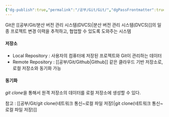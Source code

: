 ```yaml
---
{"dg-publish":true,"permalink":"/공부/Git/Git/","dgPassFrontmatter":true}
---
```


Git은 [[공부/Git/분산 버전 관리 시스템(DVCS)\|분산 버전 관리 시스템(DVCS)]]의 일종
프로젝트 변경 이력을 추적하고, 협업할 수 있도록 도와주는 시스템

#### 저장소
- Local Repository : 사용자의 컴퓨터에 저장된 프로젝트와 Git이 관리하는 데이터
- Remote Repository : [[공부/Git/Github\|Github]] 같은 클라우드 기반 저장소로, 로컬 저장소와 동기화 가능

#### 동기화
*git clone*을 통해서 원격 저장소의 데이터를 로컬 저장소에 생성할 수 있다.

참고 : [[공부/Git/git clone(네트워크 통신~로컬 파일 저장)\|git clone(네트워크 통신~로컬 파일 저장)]]
